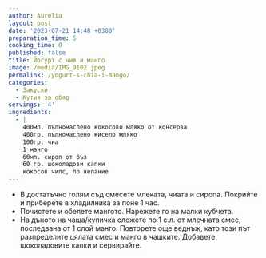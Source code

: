 ```yaml
---
author: Aurelia
layout: post
date: '2023-07-21 14:48 +0300'
preparation_time: 5
cooking_time: 0
published: false
title: Йогурт с чия и манго
image: /media/IMG_9102.jpeg
permalink: /yogurt-s-chia-i-mango/
categories:
  - Закуски
  - Кутия за обяд
servings: '4'
ingredients:
  - |
    400мл. пълномаслено кокосово мляко от консерва 
    400гр. пълномаслено кисело мляко
    100гр. чиа 
    1 манго
    60мл. сироп от бъз
    60 гр. шоколадови капки
    кокосов чипс, по желание
---
```

- В достатъчно голям съд смесете млеката, чиата и сиропа. Покрийте и приберете в хладилника за поне 1 час. 
- Почистете и обелете мангото. Нарежете го на малки кубчета. 
- На дъното на чаша/купичка сложете по 1 с.л. от млечната смес, последвана от 1 слой манго. Повторете още веднъж, като този път разпределите цялата смес и манго в чашките. Добавете шоколадовите капки и сервирайте.

